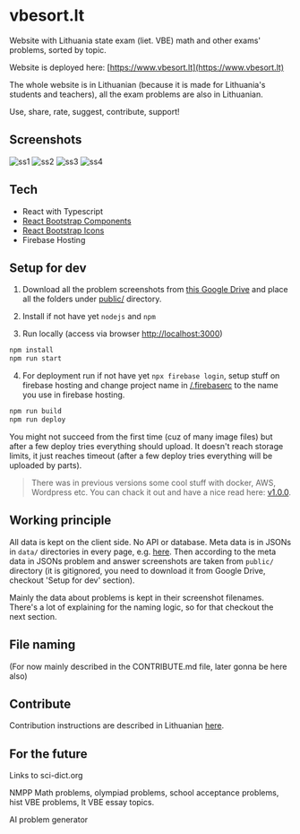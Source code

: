 # vbesort.lt

Website with Lithuania state exam (liet. VBE) math and other exams' problems, sorted by topic.

Website is deployed here: [https://www.vbesort.lt](https://www.vbesort.lt)

The whole website is in Lithuanian (because it is made for Lithuania's students and teachers), all the exam problems are also in Lithuanian.

Use, share, rate, suggest, contribute, support!

## Screenshots

![ss1](./screenshots/1.png)
![ss2](./screenshots/2.png)
![ss3](./screenshots/3.png)
![ss4](./screenshots/4.png)

## Tech

- React with Typescript
- [React Bootstrap Components](https://react-bootstrap.github.io/)
- [React Bootstrap Icons](https://icons.getbootstrap.com/)
- Firebase Hosting

## Setup for dev

1. Download all the problem screenshots from [this Google Drive](https://drive.google.com/drive/folders/1hVOXXNupm-cZZdraDrXthxK3PUeCeY7g?usp=sharing) and place all the folders under [public/](public/) directory.

2. Install if not have yet `nodejs` and `npm`

3. Run locally (access via browser [http://localhost:3000](http://localhost:3000))

```bash
npm install
npm run start
```

4. For deployment run if not have yet `npx firebase login`, setup stuff on firebase hosting and change project name in [/.firebaserc](/.firebaserc) to the name you use in firebase hosting.

```bash
npm run build
npm run deploy
```

You might not succeed from the first time (cuz of many image files) but after a few deploy tries everything should upload. It doesn't reach storage limits, it just reaches timeout (after a few deploy tries everything will be uploaded by parts).

> There was in previous versions some cool stuff with docker, AWS, Wordpress etc. You can chack it out and have a nice read here: [v1.0.0](https://github.com/naglissul/vbe-sort/tree/v1.0.0).

## Working principle

All data is kept on the client side. No API or database. Meta data is in JSONs in `data/` directories in every page, e.g. [here](/src/MainPage/data/). Then according to the meta data in JSONs problem and answer screenshots are taken from `public/` directory (it is gitignored, you need to download it from Google Drive, checkout 'Setup for dev' section).

Mainly the data about problems is kept in their screenshot filenames. There's a lot of explaining for the naming logic, so for that checkout the next section.

## File naming

(For now mainly described in the CONTRIBUTE.md file, later gonna be here also)

## Contribute

Contribution instructions are described in Lithuanian [here](./CONTRIBUTE.md).

## For the future

Links to sci-dict.org

NMPP Math problems, olympiad problems, school acceptance problems, hist VBE problems, lt VBE essay topics.

AI problem generator
